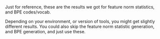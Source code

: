 Just for reference, these are the results we got for feature norm statistics, and BPE codes/vocab.

Depending on your environment, or version of tools, you might get slightly different results.
You could also skip the feature norm statistic generation, and BPE generation, and just use these.
